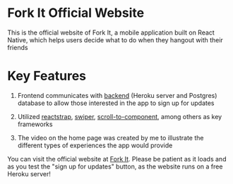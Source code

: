 # Fork It Official Website

This is the official website of Fork It, a mobile application built on React Native, which helps users decide what to do when they hangout with their friends

# Key Features

1) Frontend communicates with [backend](https://github.com/hsaab/fkit-signups) (Heroku server and Postgres) database to allow those interested in the app to sign up for updates

2) Utilized [reactstrap](https://www.npmjs.com/package/reactstrap), [swiper](https://github.com/kidjp85/react-id-swiper), [scroll-to-component](https://www.npmjs.com/package/react-scroll-to-component), among others as key frameworks

3) The video on the home page was created by me to illustrate the different types of experiences the app would provide

You can visit the official website at [Fork It](https://forkit.co). Please be patient as it loads and as you test the "sign up for updates" button, as the website runs on a free Heroku server!
